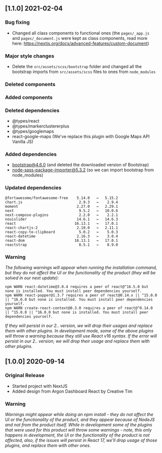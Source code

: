 ## [1.1.0] 2021-02-04

### Bug fixing

- Changed all class components to functional ones (the `pages/_app.js` and `pages/_document.js` were kept as class components, read more here: https://nextjs.org/docs/advanced-features/custom-document)

### Major style changes

- Delete the `src/assets/scss/bootstrap` folder and changed all the bootstrap imports from `src/assets/scss` files to ones from `node_modules`

### Deleted components

### Added components

### Deleted dependencies

- @types/react
- @types/markerclustererplus
- @types/googlemaps
- react-google-maps (We've replace this plugin with Google Maps API Vanilla JS)

### Added dependencies

- bootstrap@4.6.0 (and deleted the downloaded version of Bootstrap)
- node-sass-package-importer@5.3.2 (so we can import bootstrap from node_modules)

### Updated dependencies

```
@fortawesome/fontawesome-free    5.14.0   →   5.15.2
chart.js                          2.9.3   →    2.9.4
moment                           2.27.0   →   2.29.1
next                              9.5.2   →   10.0.6
next-compose-plugins              2.2.0   →    2.2.1
nouislider                       14.6.1   →   14.6.3
react                           16.13.1   →   17.0.1
react-chartjs-2                  2.10.0   →   2.11.1
react-copy-to-clipboard           5.0.2   →    5.0.3
react-datetime                   2.16.3   →    3.0.4
react-dom                       16.13.1   →   17.0.1
reactstrap                        8.5.1   →    8.9.0
```

### Warning

_The following warnings will appear when running the installation command, but they do not affect the UI or the functionality of the product (they will be solved in our next update):_

```
npm WARN react-datetime@3.0.4 requires a peer of react@^16.5.0 but none is installed. You must install peer dependencies yourself.
npm WARN react-popper@1.3.7 requires a peer of react@0.14.x || ^15.0.0 || ^16.0.0 but none is installed. You must install peer dependencies yourself.
npm WARN create-react-context@0.3.0 requires a peer of react@^0.14.0 || ^15.0.0 || ^16.0.0 but none is installed. You must install peer dependencies yourself.
```

_If they will persist in our 2.*.* version, we will drop their usages and replace them with other plugins._
_In development mode, some of the above plugins will throw a warning because they still use React v16 syntax. If the error will persist in our 2.*.* version, we will drop their usage and replace them with other plugins._

## [1.0.0] 2020-09-14

### Original Release

- Started project with NextJS
- Added design from Argon Dashboard React by Creative Tim

### Warning

_Warnings might appear while doing an npm install - they do not affect the UI or the functionality of the product, and they appear because of NodeJS and not from the product itself._
_While in development some of the plugins that were used for this product will throw some warnings - note, this only happens in development, the UI or the functionality of the product is not affected, also, if the issues will persist in React 17, we'll drop usage of those plugins, and replace them with other ones._

